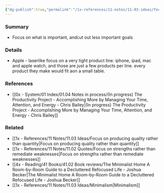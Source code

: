 ```yaml
---
{"dg-publish":true,"permalink":"/1x-references/11-notes/11-03-ideas/focus-on-what-is-important/","title":"Focus on what is important","dgShowBacklinks":false}
---
```



### Summary
- Focus on what is important, andcut out less important goals

### Details
- Apple - laserlike focus on a very tight product line: iphone, ipad, mac and apple watch, and those are just a few products per line. every product they make would fit aon a small table.

### References
- [[0x - System/01 Index/01.04 Notes in process/(In progress) The Productivity Project - Accomplishing More by Managing Your Time, Attention, and Energy - Chris Bailey\|(In progress) The Productivity Project - Accomplishing More by Managing Your Time, Attention, and Energy - Chris Bailey]]

### Related
- [[1x - References/11 Notes/11.03 Ideas/Focus on producing quality rather than quantity\|Focus on producing quality rather than quantity]]
- [[1x - References/11 Notes/11.02 Quotes/Focus on strengths rather than remediate weaknesses\|Focus on strengths rather than remediate weaknesses]]
- [[4x - Reading/41 Books/41.02 Book reviews/The Minimalist Home A Room-by-Room Guide to a Decluttered Refocused Life - Joshua Becker\|The Minimalist Home A Room-by-Room Guide to a Decluttered Refocused Life - Joshua Becker]]
- [[1x - References/11 Notes/11.03 Ideas/Minimalism\|Minimalism]]